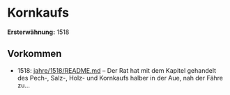 # Kornkaufs

**Ersterwähnung:** 1518

## Vorkommen
- 1518: [jahre/1518/README.md](../jahre/1518/README.md) – Der Rat hat mit dem Kapitel gehandelt des Pech-,
Salz-, Holz- und Kornkaufs halber in der Aue, nah der
Fähre zu...
